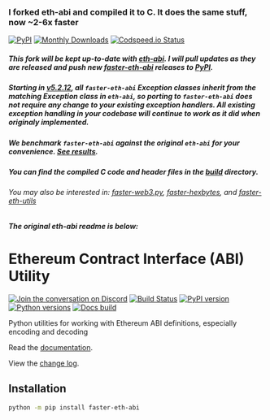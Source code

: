 ### I forked eth-abi and compiled it to C. It does the same stuff, now ~2-6x faster

[![PyPI](https://img.shields.io/pypi/v/faster-eth-abi.svg?logo=Python&logoColor=white)](https://pypi.org/project/faster-eth-abi/)
[![Monthly Downloads](https://img.shields.io/pypi/dm/faster-eth-abi)](https://pypistats.org/packages/faster-eth-abi)
[![Codspeed.io Status](https://img.shields.io/endpoint?url=https://codspeed.io/badge.json)](https://codspeed.io/BobTheBuidler/faster-eth-abi)

##### This fork will be kept up-to-date with [eth-abi](https://github.com/ethereum/eth-abi). I will pull updates as they are released and push new [faster-eth-abi](https://github.com/BobTheBuidler/faster-eth-abi) releases to [PyPI](https://pypi.org/project/faster-eth-abi/).

##### Starting in [v5.2.12](https://github.com/BobTheBuidler/faster-eth-abi/releases/tag/v5.2.12), all `faster-eth-abi` Exception classes inherit from the matching Exception class in `eth-abi`, so porting to `faster-eth-abi` does not require any change to your existing exception handlers. All existing exception handling in your codebase will continue to work as it did when originaly implemented.

##### We benchmark `faster-eth-abi` against the original `eth-abi` for your convenience. [See results](https://github.com/BobTheBuidler/faster-eth-abi/tree/master/benchmarks/results).

##### You can find the compiled C code and header files in the [build](https://github.com/BobTheBuidler/faster-eth-abi/tree/master/build) directory.

###### You may also be interested in: [faster-web3.py](https://github.com/BobTheBuidler/faster-web3.py/), [faster-hexbytes](https://github.com/BobTheBuidler/faster-hexbytes/), and [faster-eth-utils](https://github.com/BobTheBuidler/faster-eth-utils/)

##### The original eth-abi readme is below:

# Ethereum Contract Interface (ABI) Utility

[![Join the conversation on Discord](https://img.shields.io/discord/809793915578089484?color=blue&label=chat&logo=discord&logoColor=white)](https://discord.gg/GHryRvPB84)
[![Build Status](https://circleci.com/gh/ethereum/faster-eth-abi.svg?style=shield)](https://circleci.com/gh/ethereum/faster-eth-abi)
[![PyPI version](https://badge.fury.io/py/faster-eth-abi.svg)](https://badge.fury.io/py/faster-eth-abi)
[![Python versions](https://img.shields.io/pypi/pyversions/faster-eth-abi.svg)](https://pypi.python.org/pypi/faster-eth-abi)
[![Docs build](https://readthedocs.org/projects/faster-eth-abi/badge/?version=latest)](https://faster-eth-abi.readthedocs.io/en/latest/?badge=latest)

Python utilities for working with Ethereum ABI definitions, especially encoding and decoding

Read the [documentation](https://faster-eth-abi.readthedocs.io/).

View the [change log](https://faster-eth-abi.readthedocs.io/en/latest/release_notes.html).

## Installation

```sh
python -m pip install faster-eth-abi
```
